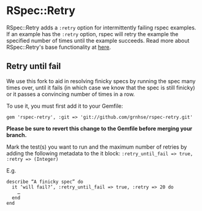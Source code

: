 # RSpec::Retry


RSpec::Retry adds a ``:retry`` option for intermittently failing rspec examples.
If an example has the ``:retry`` option, rspec will retry the example the
specified number of times until the example succeeds. Read more about
RSpec::Retry's base functionality at [here](https://github.com/NoRedInk/rspec-retry).

## Retry until fail

We use this fork to aid in resolving finicky specs by running the spec many
times over, until it fails (in which case we know that the spec is still
finicky) or it passes a convincing number of times in a row.

To use it, you must first add it to your Gemfile:

`gem 'rspec-retry', :git => 'git://github.com/grnhse/rspec-retry.git'`

**Please be sure to revert this change to the Gemfile before merging your branch.**

Mark the test(s) you want to run and the maximum number of retries by adding
the following metadata to the it block:
`:retry_until_fail => true, :retry => (Integer)`

E.g.

```
describe “A finicky spec” do
  it ‘will fail?’, :retry_until_fail => true, :retry => 20 do
    …
  end
end
```

